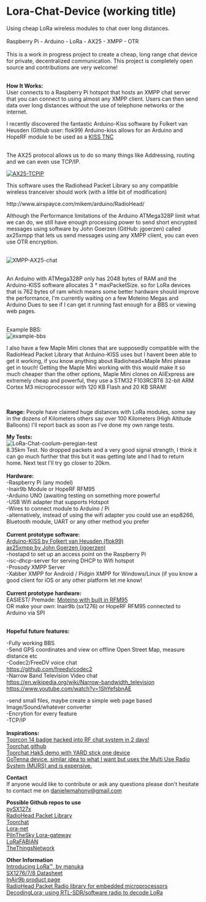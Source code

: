 # Lora-Chat-Device (working title)

<p>Using cheap LoRa wireless modules to chat over long distances.<br><br>
Raspberry Pi - Arduino - LoRa - AX25 - XMPP - OTR<br><br>
This is a work in progress project to create a cheap, long range chat device for private, decentralized communication. This project is completely open source and contributions are very welcome!</p>
<br>
<b>How It Works:</b><br>
User connects to a Raspberry Pi hotspot that hosts an XMPP chat server that you can connect to using almost any XMPP client. Users can then send data over long distances without the use of telephone networks or the internet.

<p>I recently discovered the fantastic Arduino-Kiss software by Folkert van Heusden (Github user: flok99)
Arduino-kiss allows for an Arduino and HopeRF module to be used as a <a href="https://en.wikipedia.org/wiki/KISS_%28TNC%29">KISS TNC </a>

<br>The AX25 protocol allows us to do so many things like Addressing, routing and we can even use TCP/IP.</p>
[![AX25-TCPIP](http://img.youtube.com/vi/Z9LDWIDyYq8/0.jpg)](http://www.youtube.com/watch?v=Z9LDWIDyYq8 "AX25 TCP/IP over LoRa ")
<br>
<p>This software uses the Radiohead Packet Library so any compatible wireless tranceiver should work (with a little bit of modification)<br></p>
http://www.airspayce.com/mikem/arduino/RadioHead/
<br>
<p>Although the Performance limitations of the Arduino ATMega328P limit what we can do, we still have enough processing power to send short encrypted messages using software by John Goerzen (GitHub: jgoerzen) called ax25xmpp that lets us send messages using any XMPP client, you can even use OTR encryption.</p>
<br>
<img src="http://i.imgur.com/iDSmCiD.jpg" alt="XMPP-AX25-chat"> 
<br>
<br>
<p>An Arduino with ATMega328P only has 2048 bytes of RAM and the Arduino-KISS software allocates 3 * maxPacketSize. so for LoRa devices that is 762 bytes of ram which means some better hardware should improve the performance, I'm currently waiting on a few Moteino Megas and Arduino Dues to see if I can get it running fast enough for a BBS or viewing web pages.</p>
<br>
Example BBS:<br>
<img src="https://defacto2.net/file/view/ab31a4" alt="example-bbs">

<br>
<p>I also have a few Maple Mini clones that are supposedly compatible with the RadioHead Packet Library that Arduino-KISS uses but I havent been able to get it working, if you know anything about Radiohead+Maple Mini please get in touch!
Getting the Maple Mini working with this would make it so much cheaper than the other options, Maple Mini clones on AliExpress are extremely cheap and powerful, they use a STM32 F103RCBT6 32-bit ARM Cortex M3 microprocessor with 120 KB Flash and 20 KB SRAM!</p>
<br>
<br>
<b>Range:</b>
People have claimed huge distances with LoRa modules, some say in the dozens of Kilometers others say over 100 Kilometers (High Altitude Balloons) I'll report back as soon as I've done my own range tests.

<b>My Tests:</b>
<br>
<img src="http://i.imgur.com/tjdWeO5.png" alt="LoRa-Chat-coolum-peregian-test"> 
<br>
8.35km Test. No dropped packets and a very good signal strength, I think it can go much further that this but it was getting late and I had to return home. Next test I'll try go closer to 20km.
<br>
<br>
<b>Hardware:</b><br>
-Raspberry Pi (any model)<br>
-Inair9b Module or HopeRF RFM95<br>
-Arduino UNO (awaiting testing on something more powerful<br>
-USB Wifi adapter that supports Hotspot<br>
-Wires to connect module to Arduino / Pi<br>
-alternatively, instead of using the wifi adapter you could use an esp8266, Bluetooth module, UART or any other method you prefer<br>
<br>
<b>Current prototype software:</b> <br>
<a href="https://github.com/flok99/arduino-kiss
">Arduino-KISS by Folkert van Heusden (flok99)</a><br>
<a href="https://github.com/jgoerzen/ax25xmpp
">ax25xmpp by John Goerzen (jgoerzen)</a><br>
-hostapd to set up an access point on the Raspberry Pi<br>
-isc-dhcp-server for serving DHCP to Wifi hotspot<br>
-Prosody XMPP Server<br>
-Xabber XMPP for Android / Pidgin XMPP for Windows/Linux (if you know a good client for iOS or any other platform let me know!
<br>
<br>
<b>Current prototype hardware:</b><br>
EASIEST/ Premade: <a href="https://lowpowerlab.com/shop/moteinomega">Moteino with built in RFM95 </a>
<br>OR make your own: Inair9b (sx1276) or HopeRF RFM95 connected to Arduino via SPI
<br>
<br>

<b>Hopeful future features:</b>

-Fully working BBS<br>
-Send GPS coordinates and view on offline Open Street Map, measure distance etc<br>
-Codec2/FreeDV voice chat<br>
https://github.com/freedv/codec2<br>
-Narrow Band Television Video chat<br>
https://en.wikipedia.org/wiki/Narrow-bandwidth_television<br>
https://www.youtube.com/watch?v=1ShYefsbnAE<br>

-send small files, maybe create a simple web page based Image/Sound/whatever converter<br>
-Encrytion for every feature<br>
-TCP/IP<br>
<br>
<b>Inspirations:</b><br> 
<a href="http://ossmann.blogspot.com.au/2012/10/the-toorcon-14-badge.html">Toorcon 14 badge hacked into RF chat system in 2 days!</a><br>
<a href="https://github.com/hathcox/ToorChat">Toorchat github</a><br>
<a href="https://youtu.be/pkTlTCUeec0?t=622">Toorchat Hak5 demo with YARD stick one device</a><br>
<a href="http://www.gotenna.com/">GoTenna device, similar idea to what I want but uses the Multi Use Radio System (MURS) and is expensive.</a><br>

<b>Contact</b><br>
If anyone would like to contribute or ask any questions please don't hesitate to contact me on danielwmahony@gmail.com

<b>Possible Github repos to use</b><br> 
<a href="https://github.com/mayeranalytics/pySX127x">pySX127x </a><br>
<a href="https://github.com/PaulStoffregen/RadioHead">RadioHead Packet Library</a><br>
<a href="https://github.com/hathcox/ToorChat">Toorchat</a><br>
<a href="https://github.com/Lora-net">Lora-net</a><br>
<a href="https://github.com/PiInTheSky/lora-gateway">PiInTheSky Lora-gateway</a><br>
<a href="https://github.com/telecombretagne/LoRaFABIAN">LoRaFABIAN</a><br>
<a href="https://github.com/TheThingsNetwork/">TheThingsNetwork</a><br>

<b>Other Information</b><br>
<a href="http://www.instructables.com/id/Introducing-LoRa-/?ALLSTEPS">Introducing LoRa™, by manuka </a><br>
<a href="http://www.semtech.com/images/datasheet/sx1276_77_78_79.pdf">SX1276/7/8 Datasheet</a><br>
<a href="http://modtronix.com/inair9b.html">InAir9b product page</a><br>
<a href="http://www.airspayce.com/mikem/arduino/RadioHead/">RadioHead Packet Radio library for embedded microprocessors</a><br>
<a href="https://revspace.nl/DecodingLora">DecodingLora; using RTL-SDR/software radio to decode LoRa</a>
